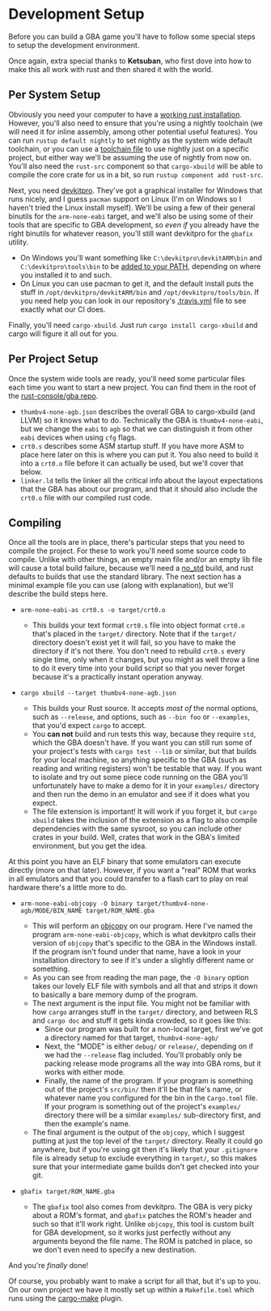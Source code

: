 # Development Setup

Before you can build a GBA game you'll have to follow some special steps to
setup the development environment.

Once again, extra special thanks to **Ketsuban**, who first dove into how to
make this all work with rust and then shared it with the world.

## Per System Setup

Obviously you need your computer to have a [working rust
installation](https://rustup.rs/). However, you'll also need to ensure that
you're using a nightly toolchain (we will need it for inline assembly, among
other potential useful features). You can run `rustup default nightly` to set
nightly as the system wide default toolchain, or you can use a [toolchain
file](https://github.com/rust-lang-nursery/rustup.rs#the-toolchain-file) to use
nightly just on a specific project, but either way we'll be assuming the use of
nightly from now on. You'll also need the `rust-src` component so that
`cargo-xbuild` will be able to compile the core crate for us in a bit, so run
`rustup component add rust-src`.

Next, you need [devkitpro](https://devkitpro.org/wiki/Getting_Started). They've
got a graphical installer for Windows that runs nicely, and I guess `pacman`
support on Linux (I'm on Windows so I haven't tried the Linux install myself).
We'll be using a few of their general binutils for the `arm-none-eabi` target,
and we'll also be using some of their tools that are specific to GBA
development, so _even if_ you already have the right binutils for whatever
reason, you'll still want devkitpro for the `gbafix` utility.

* On Windows you'll want something like `C:\devkitpro\devkitARM\bin` and
  `C:\devkitpro\tools\bin` to be [added to your
  PATH](https://stackoverflow.com/q/44272416/455232), depending on where you
  installed it to and such.
* On Linux you can use pacman to get it, and the default install puts the stuff
  in `/opt/devkitpro/devkitARM/bin` and `/opt/devkitpro/tools/bin`. If you need
  help you can look in our repository's
  [.travis.yml](https://github.com/rust-console/gba/blob/master/.travis.yml)
  file to see exactly what our CI does.

Finally, you'll need `cargo-xbuild`. Just run `cargo install cargo-xbuild` and
cargo will figure it all out for you.

## Per Project Setup

Once the system wide tools are ready, you'll need some particular files each
time you want to start a new project. You can find them in the root of the
[rust-console/gba repo](https://github.com/rust-console/gba).

* `thumbv4-none-agb.json` describes the overall GBA to cargo-xbuild (and LLVM)
  so it knows what to do. Technically the GBA is `thumbv4-none-eabi`, but we
  change the `eabi` to `agb` so that we can distinguish it from other `eabi`
  devices when using `cfg` flags.
* `crt0.s` describes some ASM startup stuff. If you have more ASM to place here
  later on this is where you can put it. You also need to build it into a
  `crt0.o` file before it can actually be used, but we'll cover that below.
* `linker.ld` tells the linker all the critical info about the layout
  expectations that the GBA has about our program, and that it should also
  include the `crt0.o` file with our compiled rust code.

## Compiling

Once all the tools are in place, there's particular steps that you need to
compile the project. For these to work you'll need some source code to compile.
Unlike with other things, an empty main file and/or an empty lib file will cause
a total build failure, because we'll need a
[no_std](https://rust-embedded.github.io/book/intro/no-std.html) build, and rust
defaults to builds that use the standard library. The next section has a minimal
example file you can use (along with explanation), but we'll describe the build
steps here.

* `arm-none-eabi-as crt0.s -o target/crt0.o`
  * This builds your text format `crt0.s` file into object format `crt0.o`
    that's placed in the `target/` directory. Note that if the `target/`
    directory doesn't exist yet it will fail, so you have to make the directory
    if it's not there. You don't need to rebuild `crt0.s` every single time,
    only when it changes, but you might as well throw a line to do it every time
    into your build script so that you never forget because it's a practically
    instant operation anyway.

* `cargo xbuild --target thumbv4-none-agb.json`
  * This builds your Rust source. It accepts _most of_ the normal options, such
    as `--release`, and options, such as `--bin foo` or `--examples`, that you'd
    expect `cargo` to accept.
  * You **can not** build and run tests this way, because they require `std`,
    which the GBA doesn't have. If you want you can still run some of your
    project's tests with `cargo test --lib` or similar, but that builds for your
    local machine, so anything specific to the GBA (such as reading and writing
    registers) won't be testable that way. If you want to isolate and try out
    some piece code running on the GBA you'll unfortunately have to make a demo
    for it in your `examples/` directory and then run the demo in an emulator
    and see if it does what you expect.
  * The file extension is important! It will work if you forget it, but `cargo
    xbuild` takes the inclusion of the extension as a flag to also compile
    dependencies with the same sysroot, so you can include other crates in your
    build. Well, crates that work in the GBA's limited environment, but you get
    the idea.

At this point you have an ELF binary that some emulators can execute directly
(more on that later). However, if you want a "real" ROM that works in all
emulators and that you could transfer to a flash cart to play on real hardware
there's a little more to do.

* `arm-none-eabi-objcopy -O binary target/thumbv4-none-agb/MODE/BIN_NAME target/ROM_NAME.gba`
  * This will perform an [objcopy](https://linux.die.net/man/1/objcopy) on our
    program. Here I've named the program `arm-none-eabi-objcopy`, which is what
    devkitpro calls their version of `objcopy` that's specific to the GBA in the
    Windows install. If the program isn't found under that name, have a look in
    your installation directory to see if it's under a slightly different name
    or something.
  * As you can see from reading the man page, the `-O binary` option takes our
    lovely ELF file with symbols and all that and strips it down to basically a
    bare memory dump of the program.
  * The next argument is the input file. You might not be familiar with how
    `cargo` arranges stuff in the `target/` directory, and between RLS and
    `cargo doc` and stuff it gets kinda crowded, so it goes like this:
    * Since our program was built for a non-local target, first we've got a
      directory named for that target, `thumbv4-none-agb/`
    * Next, the "MODE" is either `debug/` or `release/`, depending on if we had
      the `--release` flag included. You'll probably only be packing release
      mode programs all the way into GBA roms, but it works with either mode.
    * Finally, the name of the program. If your program is something out of the
      project's `src/bin/` then it'll be that file's name, or whatever name you
      configured for the bin in the `Cargo.toml` file. If your program is
      something out of the project's `examples/` directory there will be a
      similar `examples/` sub-directory first, and then the example's name.
  * The final argument is the output of the `objcopy`, which I suggest putting
    at just the top level of the `target/` directory. Really it could go
    anywhere, but if you're using git then it's likely that your `.gitignore`
    file is already setup to exclude everything in `target/`, so this makes sure
    that your intermediate game builds don't get checked into your git.

* `gbafix target/ROM_NAME.gba`
  * The `gbafix` tool also comes from devkitpro. The GBA is very picky about a
    ROM's format, and `gbafix` patches the ROM's header and such so that it'll
    work right. Unlike `objcopy`, this tool is custom built for GBA development,
    so it works just perfectly without any arguments beyond the file name. The
    ROM is patched in place, so we don't even need to specify a new destination.

And you're _finally_ done!

Of course, you probably want to make a script for all that, but it's up to you.
On our own project we have it mostly set up within a `Makefile.toml` which runs
using the [cargo-make](https://github.com/sagiegurari/cargo-make) plugin.
